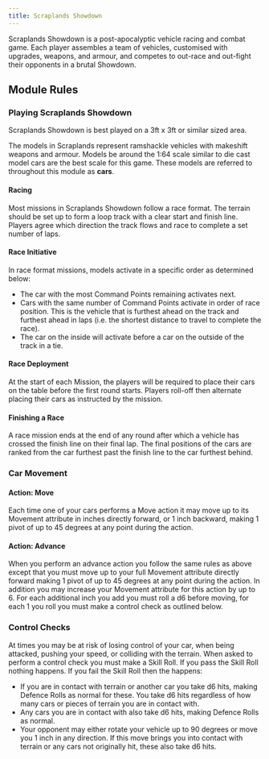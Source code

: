```yaml
---
title: Scraplands Showdown
---
```


Scraplands Showdown is a post-apocalyptic vehicle racing and combat game. Each player assembles a team of vehicles, customised with upgrades, weapons, and armour, and competes to out-race and out-fight their opponents in a brutal Showdown.

## Module Rules

### Playing Scraplands Showdown

Scraplands Showdown is best played on a 3ft x 3ft or similar sized area.

The models in Scraplands represent ramshackle vehicles with makeshift weapons and armour. Models be around the 1:64 scale similar to die cast model cars are the best scale for this game. These models are referred to throughout this module as **cars**.

#### Racing

Most missions in Scraplands Showdown follow a race format. The terrain should be set up to form a loop track with a clear start and finish line. Players agree which direction the track flows and race to complete a set number of laps.

#### Race Initiative

In race format missions, models activate in a specific order as determined below:

- The car with the most Command Points remaining activates next.
- Cars with the same number of Command Points activate in order of race position. This is the vehicle that is furthest ahead on the track and furthest ahead in laps (i.e. the shortest distance to travel to complete the race).
- The car on the inside will activate before a car on the outside of the track in a tie.

#### Race Deployment

At the start of each Mission, the players will be required to place their cars on the table before the first round starts. Players roll-off then alternate placing their cars as instructed by the mission.

#### Finishing a Race

A race mission ends at the end of any round after which a vehicle has crossed the finish line on their final lap. The final positions of the cars are ranked from the car furthest past the finish line to the car furthest behind.

### Car Movement

#### Action: Move

Each time one of your cars performs a Move action it may move up to its Movement attribute in inches directly forward, or 1 inch backward, making 1 pivot of up to 45 degrees at any point during the action.

#### Action: Advance

When you perform an advance action you follow the same rules as above except that you must move up to your full Movement attribute directly forward making 1 pivot of up to 45 degrees at any point during the action. In addition you may increase your Movement attribute for this action by up to 6. For each additional inch you add you must roll a d6 before moving, for each 1 you roll you must make a control check as outlined below.

### Control Checks

At times you may be at risk of losing control of your car, when being attacked, pushing your speed, or colliding with the terrain. When asked to perform a control check you must make a Skill Roll. If you pass the Skill Roll nothing happens. If you fail the Skill Roll then the happens:

- If you are in contact with terrain or another car you take d6 hits, making Defence Rolls as normal for these. You take d6 hits regardless of how many cars or pieces of terrain you are in contact with.
- Any cars you are in contact with also take d6 hits, making Defence Rolls as normal.
- Your opponent may either rotate your vehicle up to 90 degrees or move you 1 inch in any direction. If this move brings you into contact with terrain or any cars not originally hit, these also take d6 hits.